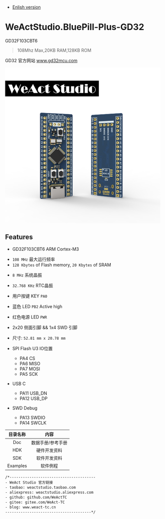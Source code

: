 * [Enlish version](./README.md)
# WeActStudio.BluePill-Plus-GD32
GD32F103CBT6
> 108Mhz Max,20KB RAM,128KB ROM

GD32 官方网站 www.gd32mcu.com

![display](Images/BluePillPlus.jpg)

## Features
* GD32F103CBT6 ARM Cortex-M3
+ `108 MHz` 最大运行频率
+ `128 Kbytes` of Flash memory, `20 Kbytes` of SRAM
* `8 MHz` 系统晶振
* `32.768 KHz` RTC晶振
* 用户按键 KEY `PA0`
* 蓝色 LED `PB2` Active high
* 红色电源 LED `PWR`
* 2x20 侧面引脚 && 1x4 SWD 引脚
* 尺寸: `52.81 mm x 20.78 mm`

* SPI Flash U3 IO位置
  * PA4  CS
  * PA6  MISO
  * PA7  MOSI
  * PA5  SCK
* USB C
  * PA11  USB_DN
  * PA12  USB_DP
* SWD Debug
  * PA13  SWDIO
  * PA14  SWCLK

|目录名称|内容|
| :--:|:--:|
|Doc| 数据手册/参考手册|
|HDK| 硬件开发资料|
|SDK|软件开发资料|
|Examples|软件例程|

```
/*---------------------------------------
- WeAct Studio 官方链接
- taobao: weactstudio.taobao.com
- aliexpress: weactstudio.aliexpress.com
- github: github.com/WeActTC
- gitee: gitee.com/WeAct-TC
- blog: www.weact-tc.cn
---------------------------------------*/
```